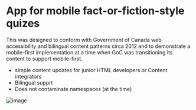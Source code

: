 # App for mobile fact-or-fiction-style quizes

This was designed to conform with Government of Canada web accessibility and bilingual content patterns circa 2012 and to demonstrate a mobile-first implementation at a time when GoC was transitioning its content to support mobile-first.

 - simple content updates for junior HTML developers or Content integrators
 - Bilingual supprt
 - Does not contaminate namespaces (at the time)

![image](https://user-images.githubusercontent.com/3287519/83949551-8136d500-a7f2-11ea-8382-c49438339e2d.png)

